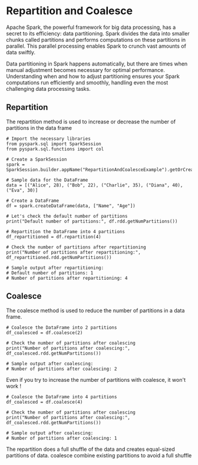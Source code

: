 # Repartition and Coalesce

Apache Spark, the powerful framework for big data processing, has a secret to its efficiency: data partitioning. Spark divides the data into smaller chunks called partitions and performs computations on these partitions in parallel. This parallel processing enables Spark to crunch vast amounts of data swiftly.

Data partitioning in Spark happens automatically, but there are times when manual adjustment becomes necessary for optimal performance. Understanding when and how to adjust partitioning ensures your Spark computations run efficiently and smoothly, handling even the most challenging data processing tasks.

## Repartition

The repartition method is used to increase or decrease the number of partitions in the data frame

```
# Import the necessary libraries
from pyspark.sql import SparkSession
from pyspark.sql.functions import col

# Create a SparkSession
spark = SparkSession.builder.appName("RepartitionAndCoalesceExample").getOrCreate()

# Sample data for the DataFrame
data = [("Alice", 28), ("Bob", 22), ("Charlie", 35), ("Diana", 40), ("Eva", 30)]

# Create a DataFrame
df = spark.createDataFrame(data, ["Name", "Age"])

# Let's check the default number of partitions
print("Default number of partitions:", df.rdd.getNumPartitions())

# Repartition the DataFrame into 4 partitions
df_repartitioned = df.repartition(4)

# Check the number of partitions after repartitioning
print("Number of partitions after repartitioning:", df_repartitioned.rdd.getNumPartitions())

# Sample output after repartitioning:
# Default number of partitions: 1
# Number of partitions after repartitioning: 4

```

## Coalesce

The coalesce method is used to reduce the number of partitions in a data frame.

```
# Coalesce the DataFrame into 2 partitions
df_coalesced = df.coalesce(2)

# Check the number of partitions after coalescing
print("Number of partitions after coalescing:", df_coalesced.rdd.getNumPartitions())

# Sample output after coalescing:
# Number of partitions after coalescing: 2

```
Even if you try to increase the number of partitions with coalesce, it won't work !

```
# Coalesce the DataFrame into 4 partitions
df_coalesced = df.coalesce(4)

# Check the number of partitions after coalescing
print("Number of partitions after coalescing:", df_coalesced.rdd.getNumPartitions())

# Sample output after coalescing:
# Number of partitions after coalescing: 1

```

The repartition does a full shuffle of the data and creates equal-sized partitions of data. coalesce combine existing partitions to avoid a full shuffle